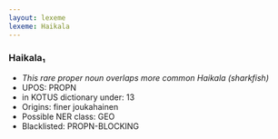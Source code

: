 ```yaml
---
layout: lexeme
lexeme: Haikala
---
```


###  Haikala₁

* _This rare proper noun overlaps more common *Haikala* (sharkfish)_
* UPOS:  PROPN
* in KOTUS dictionary under:  13
* Origins: finer joukahainen 
* Possible NER class:  GEO
* Blacklisted:  PROPN-BLOCKING

